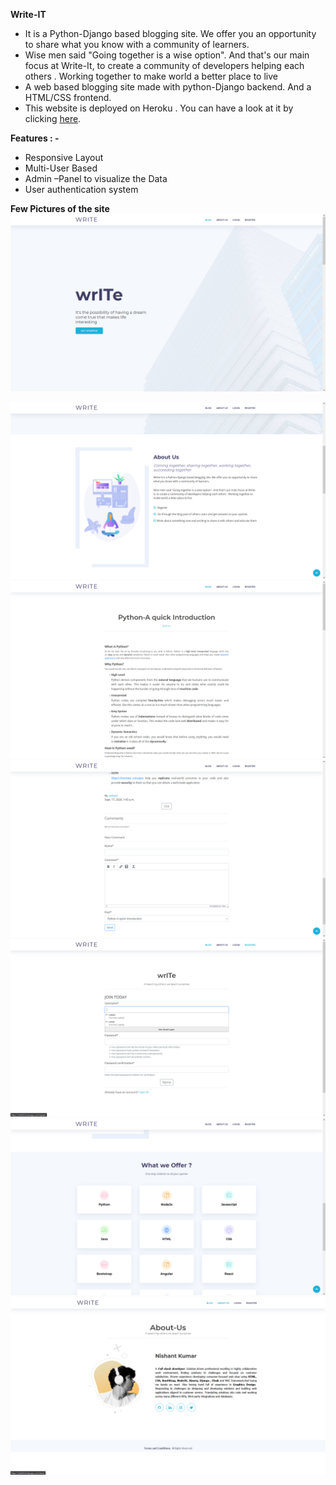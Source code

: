 **Write-IT**

- It is a Python-Django based blogging site. We offer you an opportunity to share what you know with a community of learners.
- Wise men said "Going together is a wise option". And that's our main focus at Write-It, to create a community of developers helping each others . Working together to make world a better place to live
- A web based blogging site made with python-Django backend. And a HTML/CSS frontend.
- This website is deployed on Heroku . You can have a look at it by clicking [here](https://writeitt.herokuapp.com/).

**Features : -** 

- Responsive Layout
- Multi-User Based
- Admin –Panel to visualize the Data
- User authentication system 


**Few Pictures of the site**
<img src="readmeImg\Home.png" >


<img src="readmeImg\Aboutus.png" >


<img src="readmeImg\Blog.png" >


<img src="readmeImg\Comment.png" >


<img src="readmeImg\Register.png" >


<img src="readmeImg\Whatweoffer.png" >


<img src="readmeImg\AboutMe.png" >





